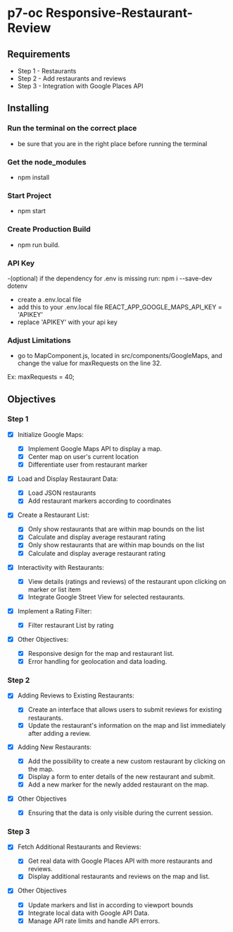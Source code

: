 # p7-oc Responsive-Restaurant-Review

## Requirements

- Step 1 - Restaurants
- Step 2 - Add restaurants and reviews
- Step 3 - Integration with Google Places API

## Installing 

### Run the terminal on the correct place

- be sure that you are in the right place before running the terminal

### Get the node_modules

- npm install

### Start Project

- npm start

### Create Production Build

- npm run build.

### API Key

-(optional) if the dependency for .env is missing run: npm i --save-dev dotenv

- create a .env.local file
- add this to your .env.local file REACT_APP_GOOGLE_MAPS_API_KEY = 'APIKEY'
- replace 'APIKEY' with your api key

### Adjust Limitations

- go to MapComponent.js, located in src/components/GoogleMaps, and change the value for maxRequests on the line 32.

Ex: maxRequests = 40;

## Objectives

### Step 1

- [x] Initialize Google Maps:

  - [x] Implement Google Maps API to display a map.
  - [x] Center map on user's current location
  - [x] Differentiate user from restaurant marker

- [x] Load and Display Restaurant Data:
  - [x] Load JSON restaurants
  - [x] Add restaurant markers according to coordinates
- [x] Create a Restaurant List:

  - [x] Only show restaurants that are within map bounds on the list
  - [x] Calculate and display average restaurant rating
  - [x] Only show restaurants that are within map bounds on the list
  - [x] Calculate and display average restaurant rating

- [x] Interactivity with Restaurants:

  - [x] View details (ratings and reviews) of the restaurant upon clicking on marker or list item
  - [x] Integrate Google Street View for selected restaurants.

- [x] Implement a Rating Filter:

  - [x] Filter restaurant List by rating

- [x] Other Objectives:
  - [x] Responsive design for the map and restaurant list.
  - [x] Error handling for geolocation and data loading.

### Step 2

- [x] Adding Reviews to Existing Restaurants:

  - [x] Create an interface that allows users to submit reviews for existing restaurants.
  - [x] Update the restaurant's information on the map and list immediately after adding a review.

- [x] Adding New Restaurants:
  - [x] Add the possibility to create a new custom restaurant by clicking on the map.
  - [x] Display a form to enter details of the new restaurant and submit.
  - [x] Add a new marker for the newly added restaurant on the map.
- [x] Other Objectives
  - [x] Ensuring that the data is only visible during the current session.

### Step 3

- [x] Fetch Additional Restaurants and Reviews:

  - [x] Get real data with Google Places API with more restaurants and reviews.
  - [x] Display additional restaurants and reviews on the map and list.

- [x] Other Objectives
  - [x] Update markers and list in according to viewport bounds
  - [x] Integrate local data with Google API Data.
  - [x] Manage API rate limits and handle API errors.
